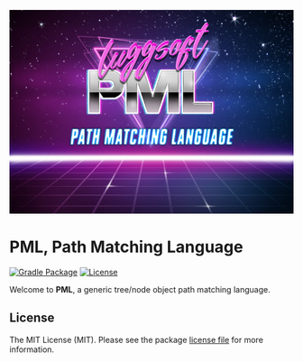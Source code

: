 ![PML, Path Patching Language][img-header]

# PML, Path Matching Language

[![Gradle Package][img-actions]][www-actions]
[![License][img-license]][www-license]

Welcome to **PML**, a generic tree/node object path matching language.

## License

The MIT License (MIT). Please see the package [license file][www-license] for more information.

[img-header]: assets/header.jpg

[www-license]: LICENSE.md

[img-license]: https://img.shields.io/badge/license-MIT-blue.svg

[img-actions]: https://github.com/dan-lugg/kt-pml/actions/workflows/gradle-publish.yml/badge.svg

[www-actions]: https://github.com/dan-lugg/kt-pml/actions/workflows/gradle-publish.yml
